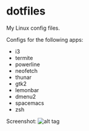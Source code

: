 # dotfiles
My Linux config files.

Configs for the following apps:
 - i3
 - termite
 - powerline
 - neofetch
 - thunar
 - gtk2
 - lemonbar
 - dmenu2
 - spacemacs
 - zsh

Screenshot:
![alt tag](http://i.imgur.com/MEvZLGV.jpg)
